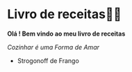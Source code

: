 # Livro de receitas:man_cook:

**Olá ! Bem vindo ao meu livro de receitas**

*Cozinhar  é  uma Forma de Amar*

- Strogonoff de Frango
